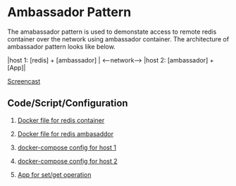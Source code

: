 # Ambassador Pattern

The amabassador pattern is used to demonstate access to remote redis container over the network using ambassador container.
The architecture of ambassador pattern looks like below.

   |host 1: [redis] + [ambassador] | <--network--> |host 2: [ambassador] + [App]|
   
[Screencast](https://youtu.be/2XWkgwooMlw)

Code/Script/Configuration
-------------------------
1. [Docker file for redis container](redis)

2. [Docker file for redis ambasaddor](amba)

3. [docker-compose config for host 1](host1)

4. [docker-compose config for host 2](host2)

5. [App for set/get operation](App)
